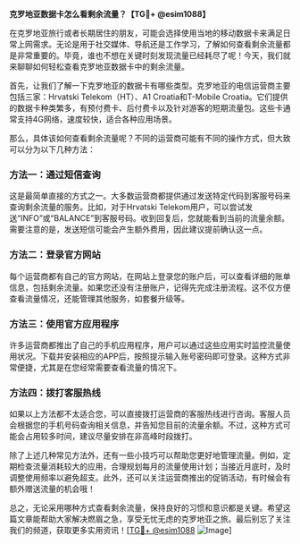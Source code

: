 **克罗地亚数据卡怎么看剩余流量？【TG💪+ @esim1088】**

在克罗地亚旅行或者长期居住的朋友，可能会选择使用当地的移动数据卡来满足日常上网需求。无论是用于社交媒体、导航还是工作学习，了解如何查看剩余流量都是非常重要的。毕竟，谁也不想在关键时刻发现流量已经耗尽了呢！今天，我们就来聊聊如何轻松查看克罗地亚数据卡中的剩余流量。

首先，让我们了解一下克罗地亚的数据卡有哪些类型。克罗地亚的电信运营商主要包括三家：Hrvatski Telekom（HT）、A1 Croatia和T-Mobile Croatia。它们提供的数据卡种类繁多，有预付费卡、后付费卡以及针对游客的短期流量包。这些卡通常支持4G网络，速度较快，适合各种应用场景。

那么，具体该如何查看剩余流量呢？不同的运营商可能有不同的操作方式，但大致可以分为以下几种方法：

### 方法一：通过短信查询

这是最简单直接的方式之一。大多数运营商都提供通过发送特定代码到客服号码来查询剩余流量的服务。比如，对于Hrvatski Telekom用户，可以尝试发送“INFO”或“BALANCE”到客服号码。收到回复后，您就能看到当前的流量余额。需要注意的是，发送短信可能会产生额外费用，因此建议提前确认这一点。

### 方法二：登录官方网站

每个运营商都有自己的官方网站，在网站上登录您的账户后，可以查看详细的账单信息，包括剩余流量。如果您还没有注册账户，记得先完成注册流程。这不仅方便查看流量情况，还能管理其他服务，如套餐升级等。

### 方法三：使用官方应用程序

许多运营商都推出了自己的手机应用程序，用户可以通过这些应用实时监控流量使用状况。下载并安装相应的APP后，按照提示输入账号密码即可登录。这种方式非常便捷，尤其是在您经常需要查看流量的情况下。

### 方法四：拨打客服热线

如果以上方法都不太适合您，可以直接拨打运营商的客服热线进行咨询。客服人员会根据您的手机号码查询相关信息，并告知您目前的流量余额。不过，这种方式可能会占用较多时间，建议尽量安排在非高峰时段拨打。

除了上述几种常见方法外，还有一些小技巧可以帮助您更好地管理流量。例如，定期检查流量消耗较大的应用，合理规划每月的流量使用计划；当接近月底时，及时调整使用频率以避免超支。此外，还可以关注运营商推出的促销活动，有时候会有额外赠送流量的机会哦！

总之，无论采用哪种方式查看剩余流量，保持良好的习惯和意识都是关键。希望这篇文章能帮助大家解决燃眉之急，享受无忧无虑的克罗地亚之旅。最后别忘了关注我们的频道，获取更多实用资讯！[[TG💪+ @esim1088](https://t.me/s/esim1088) ![Image](https://i.postimg.cc/4NQfJmqS/Snipaste-2025-05-13-00-14-12.png)]